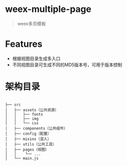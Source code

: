 # weex-multiple-page
> weex多页模板

# Features
+ 根据视图目录生成多入口
+ 不同视图目录可生成不同的MD5版本号，可用于版本控制

# 架构目录
```

├── src
│   ├── assets（公共资源）
│   │   ├── fonts
│   │   ├── img
│   │   └── css
│   ├── components（公共组件）
│   ├── config（配置）
│   ├── mixins（混入）
│   ├── utils（公共工具）
│   ├── pages（视图）
│   │    └── ...
│   └── main.js
```